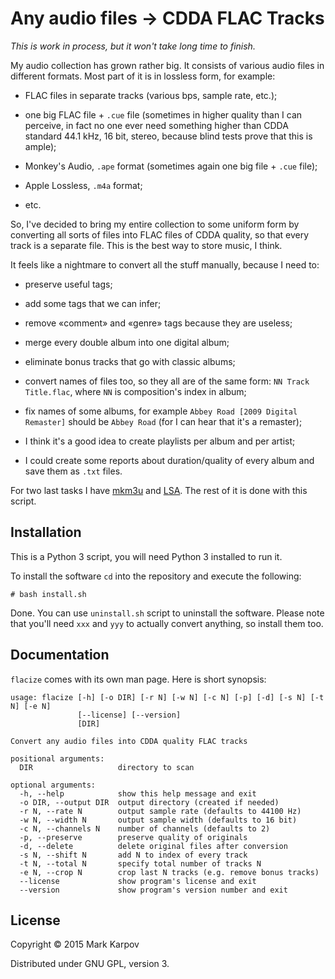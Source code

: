 # Any audio files → CDDA FLAC Tracks

*This is work in process, but it won't take long time to finish.*

My audio collection has grown rather big. It consists of various audio files
in different formats. Most part of it is in lossless form, for example:

* FLAC files in separate tracks (various bps, sample rate, etc.);

* one big FLAC file + `.cue` file (sometimes in higher quality than I can
  perceive, in fact no one ever need something higher than CDDA standard
  44.1 kHz, 16 bit, stereo, because blind tests prove that this is ample);

* Monkey's Audio, `.ape` format (sometimes again one big file + `.cue`
  file);

* Apple Lossless, `.m4a` format;

* etc.

So, I've decided to bring my entire collection to some uniform form by
converting all sorts of files into FLAC files of CDDA quality, so that every
track is a separate file. This is the best way to store music, I think.

It feels like a nightmare to convert all the stuff manually, because I need
to:

* preserve useful tags;

* add some tags that we can infer;

* remove «comment» and «genre» tags because they are useless;

* merge every double album into one digital album;

* eliminate bonus tracks that go with classic albums;

* convert names of files too, so they all are of the same form: `NN Track
  Title.flac`, where `NN` is composition's index in album;

* fix names of some albums, for example `Abbey Road [2009 Digital Remaster]`
  should be `Abbey Road` (for I can hear that it's a remaster);

* I think it's a good idea to create playlists per album and per artist;

* I could create some reports about duration/quality of every album and save
  them as `.txt` files.

For two last tasks I have [mkm3u](https://github.com/mrkkrp/mkm3u) and
[LSA](https://github.com/mrkkrp/lsa). The rest of it is done with this
script.

## Installation

This is a Python 3 script, you will need Python 3 installed to run it.

To install the software `cd` into the repository and execute the following:

```
# bash install.sh
```

Done. You can use `uninstall.sh` script to uninstall the software. Please
note that you'll need `xxx` and `yyy` to actually convert anything, so
install them too.

## Documentation

`flacize` comes with its own man page. Here is short synopsis:

```
usage: flacize [-h] [-o DIR] [-r N] [-w N] [-c N] [-p] [-d] [-s N] [-t N] [-e N]
               [--license] [--version]
               [DIR]

Convert any audio files into CDDA quality FLAC tracks

positional arguments:
  DIR                   directory to scan

optional arguments:
  -h, --help            show this help message and exit
  -o DIR, --output DIR  output directory (created if needed)
  -r N, --rate N        output sample rate (defaults to 44100 Hz)
  -w N, --width N       output sample width (defaults to 16 bit)
  -c N, --channels N    number of channels (defaults to 2)
  -p, --preserve        preserve quality of originals
  -d, --delete          delete original files after conversion
  -s N, --shift N       add N to index of every track
  -t N, --total N       specify total number of tracks N
  -e N, --crop N        crop last N tracks (e.g. remove bonus tracks)
  --license             show program's license and exit
  --version             show program's version number and exit
```

## License

Copyright © 2015 Mark Karpov

Distributed under GNU GPL, version 3.
